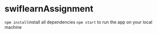 # swiflearnAssignment

`npm install`install all dependencies
`npm start` to run the app on your local machine
